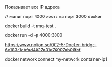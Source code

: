 Показывает все IP адреса

// мапит порт 4000 хоста на порт 3000 docker

docker build -t rmq-test .

docker run -d -p 4000:3000

https://www.notion.so/002-5-Docker-bridge-6e183e1ebfad4027a31d76997ab06fcf

docker network connect my-network container-ip1